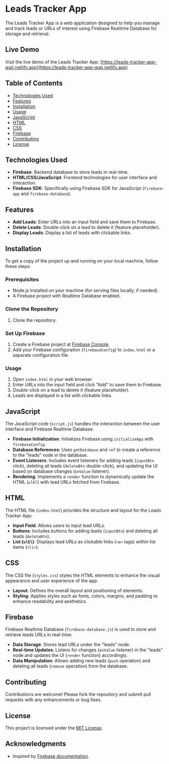 # Leads Tracker App

The Leads Tracker App is a web application designed to help you manage and track leads or URLs of interest using Firebase Realtime Database for storage and retrieval.

## Live Demo

Visit the live demo of the Leads Tracker App: [https://leads-tracker-app-waji.netlify.app](https://leads-tracker-app-waji.netlify.app)

## Table of Contents

- [Technologies Used](#technologies-used)
- [Features](#features)
- [Installation](#installation)
- [Usage](#usage)
- [JavaScript](#javascript)
- [HTML](#html)
- [CSS](#css)
- [Firebase](#firebase)
- [Contributing](#contributing)
- [License](#license)

## Technologies Used

- **Firebase**: Backend database to store leads in real-time.
- **HTML/CSS/JavaScript**: Frontend technologies for user interface and interaction.
- **Firebase SDK**: Specifically using Firebase SDK for JavaScript (`firebase-app` and `firebase-database`).

## Features

- **Add Leads**: Enter URLs into an input field and save them to Firebase.
- **Delete Leads**: Double-click on a lead to delete it (feature placeholder).
- **Display Leads**: Display a list of leads with clickable links.

## Installation

To get a copy of the project up and running on your local machine, follow these steps:

### Prerequisites

- Node.js installed on your machine (for serving files locally, if needed).
- A Firebase project with Realtime Database enabled.

### Clone the Repository

1. Clone the repository:

### Set Up Firebase

1. Create a Firebase project at [Firebase Console](https://console.firebase.google.com/).
2. Add your Firebase configuration (`firebaseConfig`) to `index.html` or a separate configuration file.

### Usage

1. Open `index.html` in your web browser.
2. Enter URLs into the input field and click "Add" to save them to Firebase.
3. Double-click on a lead to delete it (feature placeholder).
4. Leads are displayed in a list with clickable links.

## JavaScript

The JavaScript code (`script.js`) handles the interaction between the user interface and Firebase Realtime Database:

- **Firebase Initialization**: Initializes Firebase using `initializeApp` with `firebaseConfig`.
- **Database References**: Uses `getDatabase` and `ref` to create a reference to the "leads" node in the database.
- **Event Listeners**: Includes event listeners for adding leads (`inputBtn` click), deleting all leads (`deleteBtn` double-click), and updating the UI based on database changes (`onValue` listener).
- **Rendering**: Implements a `render` function to dynamically update the HTML (`ulEl`) with lead URLs fetched from Firebase.

## HTML

The HTML file (`index.html`) provides the structure and layout for the Leads Tracker App:

- **Input Field**: Allows users to input lead URLs.
- **Buttons**: Includes buttons for adding leads (`inputBtn`) and deleting all leads (`deleteBtn`).
- **List (`ulEl`)**: Displays lead URLs as clickable links (`<a>` tags) within list items (`<li>`).

## CSS

The CSS file (`styles.css`) styles the HTML elements to enhance the visual appearance and user experience of the app:

- **Layout**: Defines the overall layout and positioning of elements.
- **Styling**: Applies styles such as fonts, colors, margins, and padding to enhance readability and aesthetics.

## Firebase

Firebase Realtime Database (`firebase-database.js`) is used to store and retrieve leads URLs in real-time:

- **Data Storage**: Stores lead URLs under the "leads" node.
- **Real-time Updates**: Listens for changes (`onValue` listener) in the "leads" node and updates the UI (`render` function) accordingly.
- **Data Manipulation**: Allows adding new leads (`push` operation) and deleting all leads (`remove` operation) from the database.

## Contributing

Contributions are welcome! Please fork the repository and submit pull requests with any enhancements or bug fixes.

## License

This project is licensed under the [MIT License](LICENSE).

## Acknowledgments

- Inspired by [Firebase documentation](https://firebase.google.com/docs).
